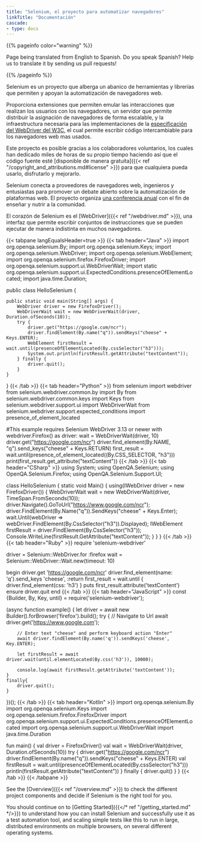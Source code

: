 ```yaml
---
title: "Selenium, el proyecto para automatizar navegadores"
linkTitle: "Documentación"
cascade:
- type: docs
---
```


{{% pageinfo color="warning" %}}
<p class="lead">
   <i class="fas fa-language display-4"></i> 
   Page being translated from 
   English to Spanish. Do you speak Spanish? Help us to translate
   it by sending us pull requests!
</p>
{{% /pageinfo %}}

Selenium es un proyecto que alberga un abanico de herramientas y librerías que
permiten y apoyan la automatización de navegadores web.

Proporciona extensiones que permiten emular las interacciones que realizan los
usuarios con los navegadores, un servidor que permite distribuir la asignación
de navegadores de forma escalable, y la infraestructura necesaria para las 
implementaciones de la [especificación del WebDriver del W3C](//www.w3.org/TR/webdriver/), 
el cual permite escribir código intercambiable para los navegadores web mas usados.

Este proyecto es posible gracias a los colaboradores voluntarios, los cuales
han dedicado miles de horas de su propio tiempo haciendo así que el código fuente
esté [disponible de manera gratuita]({{< ref "/copyright_and_attributions.md#license" >}})
para que cualquiera pueda usarlo, disfrutarlo y mejorarlo.

Selenium conecta a proveedores de navegadores web, ingenieros y entusiastas para 
promover un debate abierto sobre la automatización de plataformas web.
El proyecto organiza [una conferencia anual](//seleniumconf.com/) con el fin de
enseñar y nutrir a la comunidad.

El corazón de Selenium es el [WebDriver]({{< ref "/webdriver.md" >}}), una
interfaz que permite escribir conjuntos de instrucciones que se pueden ejecutar de
manera indistinta en muchos navegadores.


{{< tabpane langEqualsHeader=true >}}
  {{< tab header="Java" >}}
import org.openqa.selenium.By;
import org.openqa.selenium.Keys;
import org.openqa.selenium.WebDriver;
import org.openqa.selenium.WebElement;
import org.openqa.selenium.firefox.FirefoxDriver;
import org.openqa.selenium.support.ui.WebDriverWait;
import static org.openqa.selenium.support.ui.ExpectedConditions.presenceOfElementLocated;
import java.time.Duration;

public class HelloSelenium {

    public static void main(String[] args) {
        WebDriver driver = new FirefoxDriver();
        WebDriverWait wait = new WebDriverWait(driver, Duration.ofSeconds(10));
        try {
            driver.get("https://google.com/ncr");
            driver.findElement(By.name("q")).sendKeys("cheese" + Keys.ENTER);
            WebElement firstResult = wait.until(presenceOfElementLocated(By.cssSelector("h3")));
            System.out.println(firstResult.getAttribute("textContent"));
        } finally {
            driver.quit();
        }
    }
}
  {{< /tab >}}
  {{< tab header="Python" >}}
from selenium import webdriver
from selenium.webdriver.common.by import By
from selenium.webdriver.common.keys import Keys
from selenium.webdriver.support.ui import WebDriverWait
from selenium.webdriver.support.expected_conditions import presence_of_element_located

#This example requires Selenium WebDriver 3.13 or newer
with webdriver.Firefox() as driver:
    wait = WebDriverWait(driver, 10)
    driver.get("https://google.com/ncr")
    driver.find_element(By.NAME, "q").send_keys("cheese" + Keys.RETURN)
    first_result = wait.until(presence_of_element_located((By.CSS_SELECTOR, "h3")))
    print(first_result.get_attribute("textContent"))
  {{< /tab >}}
  {{< tab header="CSharp" >}}
using System;
using OpenQA.Selenium;
using OpenQA.Selenium.Firefox;
using OpenQA.Selenium.Support.UI;

class HelloSelenium {
  static void Main() {
    using(IWebDriver driver = new FirefoxDriver()) {
      WebDriverWait wait = new WebDriverWait(driver, TimeSpan.FromSeconds(10));
      driver.Navigate().GoToUrl("https://www.google.com/ncr");
      driver.FindElement(By.Name("q")).SendKeys("cheese" + Keys.Enter);
      wait.Until(webDriver => webDriver.FindElement(By.CssSelector("h3")).Displayed);
      IWebElement firstResult = driver.FindElement(By.CssSelector("h3"));
      Console.WriteLine(firstResult.GetAttribute("textContent"));
    }
  }
}
  {{< /tab >}}
  {{< tab header="Ruby" >}}
require 'selenium-webdriver'

driver = Selenium::WebDriver.for :firefox
wait = Selenium::WebDriver::Wait.new(timeout: 10)

begin
  driver.get 'https://google.com/ncr'
  driver.find_element(name: 'q').send_keys 'cheese', :return
  first_result = wait.until { driver.find_element(css: 'h3') }
  puts first_result.attribute('textContent')
ensure
  driver.quit
end
  {{< /tab >}}
  {{< tab header="JavaScript" >}}
const {Builder, By, Key, until} = require('selenium-webdriver');

(async function example() {
    let driver = await new Builder().forBrowser('firefox').build();
    try {
        // Navigate to Url
        await driver.get('https://www.google.com');

        // Enter text "cheese" and perform keyboard action "Enter"
        await driver.findElement(By.name('q')).sendKeys('cheese', Key.ENTER);

        let firstResult = await driver.wait(until.elementLocated(By.css('h3')), 10000);

        console.log(await firstResult.getAttribute('textContent'));
    }
    finally{
        driver.quit();
    }
})();
  {{< /tab >}}
  {{< tab header="Kotlin" >}}
import org.openqa.selenium.By
import org.openqa.selenium.Keys
import org.openqa.selenium.firefox.FirefoxDriver
import org.openqa.selenium.support.ui.ExpectedConditions.presenceOfElementLocated
import org.openqa.selenium.support.ui.WebDriverWait
import java.time.Duration

fun main() {
    val driver = FirefoxDriver()
    val wait = WebDriverWait(driver, Duration.ofSeconds(10))
    try {
        driver.get("https://google.com/ncr")
        driver.findElement(By.name("q")).sendKeys("cheese" + Keys.ENTER)
        val firstResult = wait.until(presenceOfElementLocated(By.cssSelector("h3")))
        println(firstResult.getAttribute("textContent"))
    } finally {
        driver.quit()
    }
}
  {{< /tab >}}
{{< /tabpane >}}



See the [Overview]({{< ref "/overview.md" >}}) to check the different project 
components and decide if Selenium is the right tool for you.

You should continue on to [Getting Started]({{</* ref "/getting_started.md" */>}})
to understand how you can install Selenium and successfully use it as a test 
automation tool, and scaling simple tests like this to run in large, distributed 
environments on multiple browsers, on several different operating systems.

